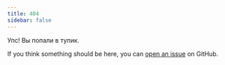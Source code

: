 ```yaml
---
title: 404
sidebar: false
---
```


Упс! Вы попали в тупик.

If you think something should be here, you can [open an issue](https://github.com/numpy/numpy.org/issues) on GitHub.
